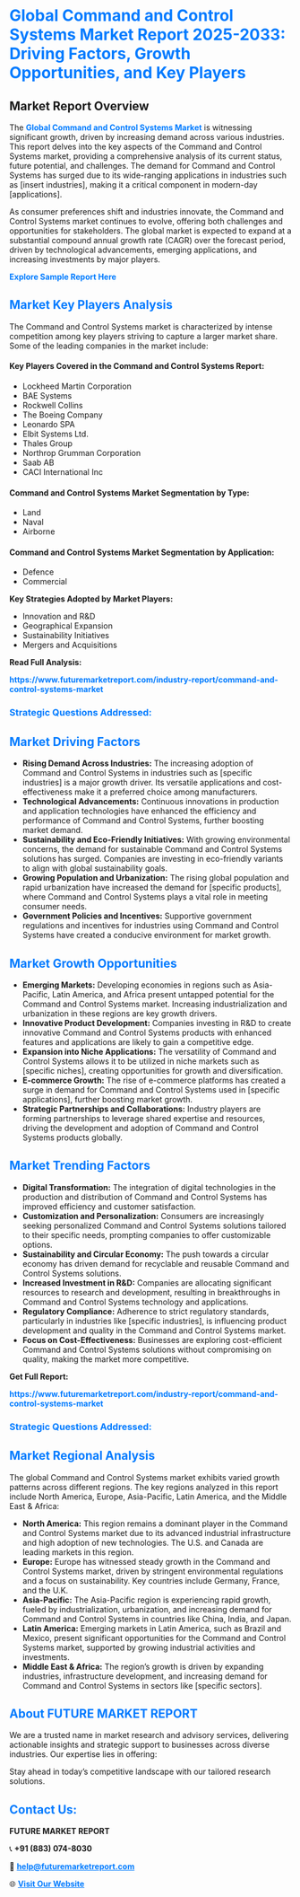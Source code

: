 <h1 style="color: #007BFF;">Global Command and Control Systems Market Report 2025-2033: Driving Factors, Growth Opportunities, and Key Players</h1>

<section id="overview">
<h2>Market Report Overview</h2>
<p>The <a href="https://www.futuremarketreport.com/industry-report/command-and-control-systems-market" style="color: #007BFF; text-decoration: none;"><strong>Global Command and Control Systems Market</strong></a> is witnessing significant growth, driven by increasing demand across various industries. This report delves into the key aspects of the Command and Control Systems market, providing a comprehensive analysis of its current status, future potential, and challenges. The demand for Command and Control Systems has surged due to its wide-ranging applications in industries such as [insert industries], making it a critical component in modern-day [applications].</p>
<p>As consumer preferences shift and industries innovate, the Command and Control Systems market continues to evolve, offering both challenges and opportunities for stakeholders. The global market is expected to expand at a substantial compound annual growth rate (CAGR) over the forecast period, driven by technological advancements, emerging applications, and increasing investments by major players.</p>
</section>

<section id="overview">
<p><a href="https://www.futuremarketreport.com/request-sample/reportId=45690" style="color: #007BFF; text-decoration: none;"><strong>Explore Sample Report Here</strong></a></p>
</section>

<section id="key-players">
<h2 style="color: #007BFF;">Market Key Players Analysis</h2>
<p>The Command and Control Systems market is characterized by intense competition among key players striving to capture a larger market share. Some of the leading companies in the market include:</p>
<h4>Key Players Covered in the Command and Control Systems Report:</h4>
<ul><li>Lockheed Martin Corporation</li><li>BAE Systems</li><li>Rockwell Collins</li><li>The Boeing Company</li><li>Leonardo SPA</li><li>Elbit Systems Ltd.</li><li>Thales Group</li><li>Northrop Grumman Corporation</li><li>Saab AB</li><li>CACI International Inc</li></ul>
<h4>Command and Control Systems Market Segmentation by Type:</h4>
<ul><li>Land</li><li>Naval</li><li>Airborne</li></ul>

<h4>Command and Control Systems Market Segmentation by Application:</h4>
<ul><li>Defence</li><li>Commercial</li></ul>
<p><strong>Key Strategies Adopted by Market Players:</strong></p>
<ul>
<li>Innovation and R&D</li>
<li>Geographical Expansion</li>
<li>Sustainability Initiatives</li>
<li>Mergers and Acquisitions</li>
</ul>
</section>

<section>
<p><strong>Read Full Analysis: </strong></p><a href="https://www.futuremarketreport.com/industry-report/command-and-control-systems-market" style="color: #007BFF; text-decoration: none;"><strong>https://www.futuremarketreport.com/industry-report/command-and-control-systems-market</strong></a>
<h3 style="color: #007BFF;">Strategic Questions Addressed:</h3>
</section>

<section id="driving-factors">
<h2 style="color: #007BFF;">Market Driving Factors</h2>
<ul>
<li><strong>Rising Demand Across Industries:</strong> The increasing adoption of Command and Control Systems in industries such as [specific industries] is a major growth driver. Its versatile applications and cost-effectiveness make it a preferred choice among manufacturers.</li>
<li><strong>Technological Advancements:</strong> Continuous innovations in production and application technologies have enhanced the efficiency and performance of Command and Control Systems, further boosting market demand.</li>
<li><strong>Sustainability and Eco-Friendly Initiatives:</strong> With growing environmental concerns, the demand for sustainable Command and Control Systems solutions has surged. Companies are investing in eco-friendly variants to align with global sustainability goals.</li>
<li><strong>Growing Population and Urbanization:</strong> The rising global population and rapid urbanization have increased the demand for [specific products], where Command and Control Systems plays a vital role in meeting consumer needs.</li>
<li><strong>Government Policies and Incentives:</strong> Supportive government regulations and incentives for industries using Command and Control Systems have created a conducive environment for market growth.</li>
</ul>
</section>

<section id="growth-opportunities">
<h2 style="color: #007BFF;">Market Growth Opportunities</h2>
<ul>
<li><strong>Emerging Markets:</strong> Developing economies in regions such as Asia-Pacific, Latin America, and Africa present untapped potential for the Command and Control Systems market. Increasing industrialization and urbanization in these regions are key growth drivers.</li>
<li><strong>Innovative Product Development:</strong> Companies investing in R&D to create innovative Command and Control Systems products with enhanced features and applications are likely to gain a competitive edge.</li>
<li><strong>Expansion into Niche Applications:</strong> The versatility of Command and Control Systems allows it to be utilized in niche markets such as [specific niches], creating opportunities for growth and diversification.</li>
<li><strong>E-commerce Growth:</strong> The rise of e-commerce platforms has created a surge in demand for Command and Control Systems used in [specific applications], further boosting market growth.</li>
<li><strong>Strategic Partnerships and Collaborations:</strong> Industry players are forming partnerships to leverage shared expertise and resources, driving the development and adoption of Command and Control Systems products globally.</li>
</ul>
</section>

<section id="trending-factors">
<h2 style="color: #007BFF;">Market Trending Factors</h2>
<ul>
<li><strong>Digital Transformation:</strong> The integration of digital technologies in the production and distribution of Command and Control Systems has improved efficiency and customer satisfaction.</li>
<li><strong>Customization and Personalization:</strong> Consumers are increasingly seeking personalized Command and Control Systems solutions tailored to their specific needs, prompting companies to offer customizable options.</li>
<li><strong>Sustainability and Circular Economy:</strong> The push towards a circular economy has driven demand for recyclable and reusable Command and Control Systems solutions.</li>
<li><strong>Increased Investment in R&D:</strong> Companies are allocating significant resources to research and development, resulting in breakthroughs in Command and Control Systems technology and applications.</li>
<li><strong>Regulatory Compliance:</strong> Adherence to strict regulatory standards, particularly in industries like [specific industries], is influencing product development and quality in the Command and Control Systems market.</li>
<li><strong>Focus on Cost-Effectiveness:</strong> Businesses are exploring cost-efficient Command and Control Systems solutions without compromising on quality, making the market more competitive.</li>
</ul>
</section>

<section>
<p><strong>Get Full Report: </strong></p><a href="https://www.futuremarketreport.com/industry-report/command-and-control-systems-market" style="color: #007BFF; text-decoration: none;"><strong>https://www.futuremarketreport.com/industry-report/command-and-control-systems-market</strong></a>
<h3 style="color: #007BFF;">Strategic Questions Addressed:</h3>
</section>


<section id="regional-analysis">
<h2 style="color: #007BFF;">Market Regional Analysis</h2>
<p>The global Command and Control Systems market exhibits varied growth patterns across different regions. The key regions analyzed in this report include North America, Europe, Asia-Pacific, Latin America, and the Middle East & Africa:</p>
<ul>
<li><strong>North America:</strong> This region remains a dominant player in the Command and Control Systems market due to its advanced industrial infrastructure and high adoption of new technologies. The U.S. and Canada are leading markets in this region.</li>
<li><strong>Europe:</strong> Europe has witnessed steady growth in the Command and Control Systems market, driven by stringent environmental regulations and a focus on sustainability. Key countries include Germany, France, and the U.K.</li>
<li><strong>Asia-Pacific:</strong> The Asia-Pacific region is experiencing rapid growth, fueled by industrialization, urbanization, and increasing demand for Command and Control Systems in countries like China, India, and Japan.</li>
<li><strong>Latin America:</strong> Emerging markets in Latin America, such as Brazil and Mexico, present significant opportunities for the Command and Control Systems market, supported by growing industrial activities and investments.</li>
<li><strong>Middle East & Africa:</strong> The region’s growth is driven by expanding industries, infrastructure development, and increasing demand for Command and Control Systems in sectors like [specific sectors].</li>
</ul>
</section>

<footer>
<h2 style="color: #007BFF;">About FUTURE MARKET REPORT</h2>
<p>We are a trusted name in market research and advisory services, delivering actionable insights and strategic support to businesses across diverse industries. Our expertise lies in offering:</p>

<p>Stay ahead in today’s competitive landscape with our tailored research solutions.</p>

<h2 style="color: #007BFF;">Contact Us:</h2>
<p><strong>FUTURE MARKET REPORT</strong></p>
<p>📞 <strong>+91 (883) 074-8030</strong></p>
<p>📧 <strong><a href="mailto:help@futuremarketreport.com" style="color: #007BFF;">help@futuremarketreport.com</a></strong></p>
<p>🌐 <strong><a href="https://www.futuremarketreport.com/" style="color: #007BFF;">Visit Our Website</a></strong></p>
</footer>